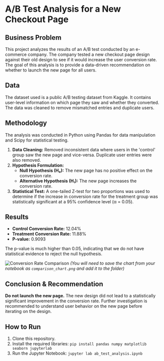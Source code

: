 # A/B Test Analysis for a New Checkout Page

## Business Problem
This project analyzes the results of an A/B test conducted by an e-commerce company. The company tested a new checkout page design against their old design to see if it would increase the user conversion rate. The goal of this analysis is to provide a data-driven recommendation on whether to launch the new page for all users.

## Data
The dataset used is a public A/B testing dataset from Kaggle. It contains user-level information on which page they saw and whether they converted. The data was cleaned to remove mismatched entries and duplicate users.

## Methodology
The analysis was conducted in Python using Pandas for data manipulation and Scipy for statistical testing.
1.  **Data Cleaning:** Removed inconsistent data where users in the 'control' group saw the new page and vice-versa. Duplicate user entries were also removed.
2.  **Hypothesis Formulation:**
    -   **Null Hypothesis (H₀):** The new page has no positive effect on the conversion rate.
    -   **Alternative Hypothesis (H₁):** The new page increases the conversion rate.
3.  **Statistical Test:** A one-tailed Z-test for two proportions was used to determine if the increase in conversion rate for the treatment group was statistically significant at a 95% confidence level (α = 0.05).

## Results
-   **Control Conversion Rate:** 12.04%
-   **Treatment Conversion Rate:** 11.88%
-   **P-value:** 0.9093

The p-value is much higher than 0.05, indicating that we do not have statistical evidence to reject the null hypothesis.

![Conversion Rate Comparison](comparison_chart.png)
*(You will need to save the chart from your notebook as `comparison_chart.png` and add it to the folder)*

## Conclusion & Recommendation
**Do not launch the new page.** The new design did not lead to a statistically significant improvement in the conversion rate. Further investigation is recommended to understand user behavior on the new page before iterating on the design.

## How to Run
1. Clone this repository.
2. Install the required libraries: `pip install pandas numpy matplotlib seaborn jupyterlab`
3. Run the Jupyter Notebook: `jupyter lab ab_test_analysis.ipynb`

